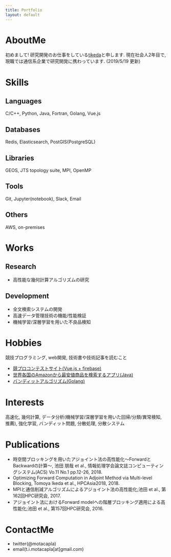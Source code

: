 ```yaml
---
title: Portfolio
layout: default
---
```


# AboutMe
初めまして! 研究開発のお仕事をしている[tikeda](https://twitter.com/motacapla)と申します. 現在社会人2年目で, 現職では通信系企業で研究開発に携わっています. (2019/5/19 更新)

# Skills
## Languages
C/C++, Python, Java, Fortran, Golang, Vue.js

## Databases
Redis, Elasticsearch, PostGIS(PostgreSQL)

## Libraries
GEOS, JTS topology suite, MPI, OpenMP

## Tools
Git, Jupyter(notebook), Slack, Email

## Others
AWS, on-premises

# Works
## Research
- 高性能な幾何計算アルゴリズムの研究

## Development
- 全文検索システムの開発
- 高速データ管理技術の機能/性能検証
- 機械学習/深層学習を用いた不良品検知

# Hobbies
競技プログラミング, web開発, 技術書や技術記事を読むこと
- [競プロコンテストサイト(Vue.js + firebase)](https://bit.ly/2I58ioQ)
- [世界各国のAmazonから最安値商品を検索するアプリ(Java)](https://qiita.com/motacapla/items/f02233f0feea7cad9244)
- [バンディットアルゴリズム(Golang)](https://github.com/motacapla/Multi-armed-Bandit-Algorithms)


# Interests
高速化, 幾何計算, データ分析(機械学習/深層学習を用いた回帰/分類/異常検知, 推薦), 強化学習, バンディット問題, 分散処理, 分散システム

# Publications
- 時空間ブロッキングを用いたアジョイント法の高性能化～ForwardとBackwardの計算～, 池田 朋哉 et al., 情報処理学会論文誌コンピューティングシステム(ACS) Vo.11 No.1 pp.12-26, 2018.
- Optimizing Forward Computation in Adjoint Method via Multi-level Blocking, Tomoya Ikeda et al., HPCAsia2018, 2018.
- MPIと通信削減アルゴリズムによるアジョイント法の高性能化;池田 et al., 第162回HPC研究会, 2017.
- アジョイント法におけるForward modelへの階層ブロッキング適用による高性能化;池田 et al., 第157回HPC研究会, 2016.

# ContactMe
- twitter(@motacapla)
- email(t.i.motacapla[at]gmail.com)
